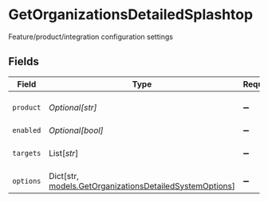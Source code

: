 # GetOrganizationsDetailedSplashtop

Feature/product/integration configuration settings


## Fields

| Field                                                                                                         | Type                                                                                                          | Required                                                                                                      | Description                                                                                                   |
| ------------------------------------------------------------------------------------------------------------- | ------------------------------------------------------------------------------------------------------------- | ------------------------------------------------------------------------------------------------------------- | ------------------------------------------------------------------------------------------------------------- |
| `product`                                                                                                     | *Optional[str]*                                                                                               | :heavy_minus_sign:                                                                                            | Configured product code                                                                                       |
| `enabled`                                                                                                     | *Optional[bool]*                                                                                              | :heavy_minus_sign:                                                                                            | Is enabled                                                                                                    |
| `targets`                                                                                                     | List[*str*]                                                                                                   | :heavy_minus_sign:                                                                                            | Feature deployment targets                                                                                    |
| `options`                                                                                                     | Dict[str, [models.GetOrganizationsDetailedSystemOptions](../models/getorganizationsdetailedsystemoptions.md)] | :heavy_minus_sign:                                                                                            | Feature options                                                                                               |